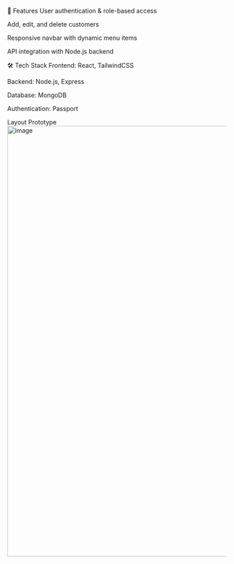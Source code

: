 🚀 Features
User authentication & role-based access

Add, edit, and delete customers

Responsive navbar with dynamic menu items

API integration with Node.js backend

🛠️ Tech Stack
Frontend: React, TailwindCSS

Backend: Node.js, Express

Database: MongoDB

Authentication: Passport

Layout Prototype
<img width="1906" height="986" alt="image" src="https://github.com/user-attachments/assets/1323b56e-fef8-4d75-9fe8-2d6e4a55254b" />
